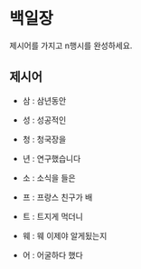 # 백일장
제시어를 가지고 n행시를 완성하세요.

## 제시어
- 삼 : 삼년동안
- 성 : 성공적인
- 청 : 청국장을
- 년 : 연구했습니다

- 소 : 소식을 들은
- 프 : 프랑스 친구가 배
- 트 : 트지게 먹더니
- 웨 : 웨 이제야 알게됬는지
- 어 : 어굴하다 했다
